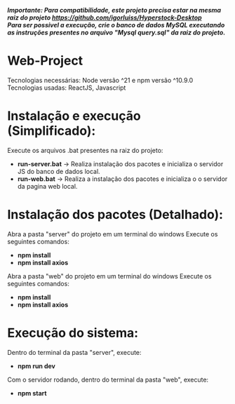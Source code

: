***Importante: Para compatibilidade, este projeto precisa estar na mesma raiz do projeto https://github.com/igorluiss/Hyperstock-Desktop*** <br>
***Para ser possivel a execução, crie o banco de dados MySQL executando as instruções presentes no arquivo "Mysql query.sql" da raiz do projeto.***

# Web-Project

Tecnologias necessárias: Node versão ^21 e npm versão ^10.9.0 <br>
Tecnologias usadas: ReactJS, Javascript

# Instalação e execução (Simplificado):
Execute os arquivos .bat presentes na raiz do projeto:
  - **run-server.bat** -> Realiza instalação dos pacotes e inicializa o servidor JS do banco de dados local.
  - **run-web.bat** -> Realiza a instalação dos pacotes e inicializa o o servidor da pagina web local.

# Instalação dos pacotes (Detalhado):
Abra a pasta "server" do projeto em um terminal do windows
Execute os seguintes comandos:
  - **npm install**
  - **npm install axios**

Abra a pasta "web" do projeto em um terminal do windows
Execute os seguintes comandos:
  - **npm install**
  - **npm install axios**

# Execução do sistema:
Dentro do terminal da pasta "server", execute:
  - **npm run dev**

Com o servidor rodando, dentro do terminal da pasta "web", execute:
  - **npm start**
